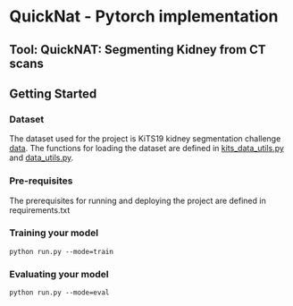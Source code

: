 # QuickNat - Pytorch implementation

Tool: QuickNAT: Segmenting Kidney from CT scans
-----------------------------------------------------------

 

## Getting Started
### Dataset
The dataset used for the project is KiTS19 kidney segmentation challenge [data](https://kits19.grand-challenge.org/data/). The functions 
for loading the dataset are defined in  [kits_data_utils.py](utils/kits_data_utils.py) and [data_utils.py](utils/data_utils.py).


### Pre-requisites
The prerequisites for running and deploying the project are defined in requirements.txt

### Training your model

```
python run.py --mode=train
```

### Evaluating your model

```
python run.py --mode=eval
```
